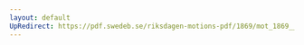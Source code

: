 ```yaml
---
layout: default
UpRedirect: https://pdf.swedeb.se/riksdagen-motions-pdf/1869/mot_1869__ak__00306/mot_1869__ak__00306_002.pdf
---
```

